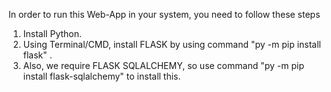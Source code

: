 In order to run this Web-App in your system, you need to follow these steps

1. Install Python.
2. Using Terminal/CMD, install FLASK by using command "py -m pip install flask" .
3. Also, we require FLASK SQLALCHEMY, so use command "py -m pip install flask-sqlalchemy" to install this.
